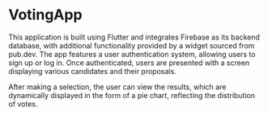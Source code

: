 # VotingApp

This application is built using Flutter and integrates Firebase as its backend database, with additional functionality provided by a widget sourced from pub.dev. The app features a user authentication system, allowing users to sign up or log in. Once authenticated, users are presented with a screen displaying various candidates and their proposals.

After making a selection, the user can view the results, which are dynamically displayed in the form of a pie chart, reflecting the distribution of votes.

